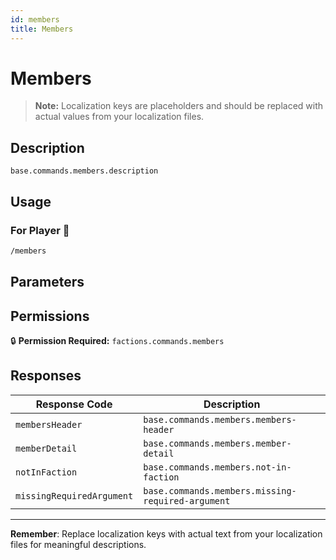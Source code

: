 ```yaml
---
id: members
title: Members
---
```


# Members

> **Note:** Localization keys are placeholders and should be replaced with actual values from your localization files.

## Description

`base.commands.members.description`

## Usage

### For Player 👤

```bash
/members
```

## Parameters

## Permissions

🔒 **Permission Required:** `factions.commands.members`

## Responses

| Response Code             | Description                                         |
|---------------------------|-----------------------------------------------------|
| `membersHeader` | `base.commands.members.members-header` |
| `memberDetail` | `base.commands.members.member-detail` |
| `notInFaction` | `base.commands.members.not-in-faction` |
| `missingRequiredArgument` | `base.commands.members.missing-required-argument` |

---
**Remember**: Replace localization keys with actual text from your localization files for meaningful descriptions.

